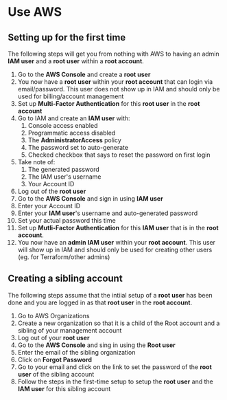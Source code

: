 # Use AWS

## Setting up for the first time

The following steps will get you from nothing with AWS to having an admin **IAM user** and a **root user** within a **root account**.

1. Go to the **AWS Console** and create a **root user**
2. You now have a **root user** within your **root account** that can login via email/password. This user does not show up in IAM and should only be used for billing/account management
3. Set up **Multi-Factor Authentication** for this **root user** in the **root account**
4. Go to IAM and create an **IAM user** with:
   1. Console access enabled 
   2. Programmatic access disabled
   3. The **AdministratorAccess** policy
   4. The password set to auto-generate
   5. Checked checkbox that says to reset the password on first login
5. Take note of:
   1. The generated password
   2. The IAM user's username
   3. Your Account ID
6. Log out of the **root user**
7. Go to the **AWS Console** and sign in using **IAM user**
8. Enter your Account ID
9. Enter your **IAM user**'s username and auto-generated password
10. Set your actual password this time
11. Set up **Mutli-Factor Authentication** for this **IAM user** that is in the **root account**.
12. You now have an **admin IAM user** within your **root account**. This user will show up in IAM and should only be used for creating other users \(eg. for Terraform/other admins\)

## Creating a sibling account

The following steps assume that the intiial setup of a **root user** has been done and you are logged in as that **root user** in the **root account**.

1. Go to AWS Organizations
2. Create a new organization so that it is a child of the Root account and a sibling of your management account
3. Log out of your **root user**
4. Go to the **AWS Console** and sing in using the **Root user**
5. Enter the email of the sibling organization
6. Click on **Forgot Password**
7. Go to your email and click on the link to set the password of the **root user** of the sibling account
8. Follow the steps in the first-time setup to setup the **root user** and the **IAM user** for this sibling account


